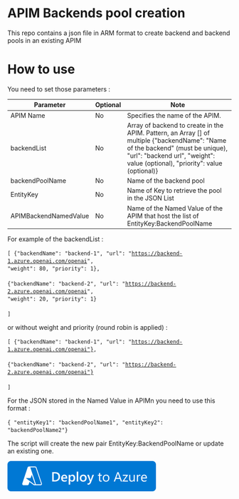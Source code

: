 # APIM Backends pool creation

This repo contains a json file in ARM format to create backend and backend pools in an existing APIM

# How to use

You need to set those parameters :

| Parameter | Optional | Note |
| --- | --- | ------------- |
|APIM Name|No|Specifies the name of the APIM.|
|backendList|No|Array of backend to create in the APIM. Pattern, an Array [] of multiple {"backendName": "Name of the backend" (must be unique), "url": "backend url", "weight": value (optional), "priority": value (optional)}| 
|backendPoolName|No|Name of the backend pool|
|EntityKey|No|Name of Key to retrieve the pool in the JSON List|
|APIMBackendNamedValue|No|Name of the Named Value of the APIM that host the list of EntityKey:BackendPoolName|

For example of the backendList :

<code>[
    {"backendName": "backend-1", "url": "https://backend-1.azure.openai.com/openai", "weight": 80, "priority": 1},  
    {"backendName": "backend-2", "url": "https://backend-2.azure.openai.com/openai", "weight": 20, "priority": 1}   
]</code>

or without weight and priority (round robin is applied) :  

<code>[
    {"backendName": "backend-1", "url": "https://backend-1.azure.openai.com/openai"},  
    {"backendName": "backend-2", "url": "https://backend-2.azure.openai.com/openai"}   
]</code>

For the JSON stored in the Named Value in APIMn you need to use this format :

<code>{ "entityKey1": "backendPoolName1", "entityKey2": "backendPoolName2"}
</code>

The script will create the new pair EntityKey:BackendPoolName or update an existing one.

[![Deploy To Azure](https://raw.githubusercontent.com/deuch/apim-backends/master/deploytoazure.svg?sanitize=true)](https://portal.azure.com/#create/Microsoft.Template/uri/https%3A%2F%2Fraw.githubusercontent.com%2Fdeuch%2Fapim-backends%2Frefs%2Fheads%2Fmain%2Fdeploy.json)
